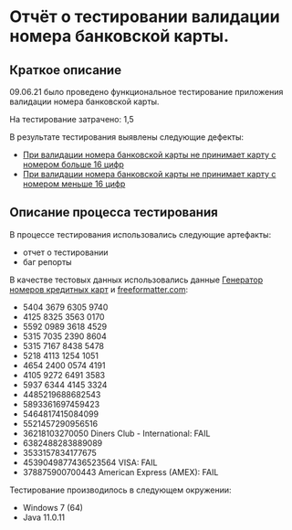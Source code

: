 # Отчёт о тестировании валидации номера банковской карты.

## Краткое описание

09.06.21 было проведено функциональное тестирование приложения валидации номера банковской карты.

На тестирование затрачено: 1,5

В результате тестирования выявлены следующие дефекты:
* [При валидации номера банковской карты не принимает карту с номером больше 16 цифр](https://github.com/ElenaGorshenina/Java1.1/issues/1)
* [При валидации номера банковской карты не принимает карту с номером меньше 16 цифр](https://github.com/ElenaGorshenina/Java1.1/issues/2)

## Описание процесса тестирования

В процессе тестирования использовались следующие артефакты:
* отчет о тестировании
* баг репорты

В качестве тестовых данных использовались данные [Генератор номеров кредитных карт](https://cartoved.ru/common/generator-kreditnyh-kart.html) и [freeformatter.com](https://www.freeformatter.com/credit-card-number-generator-validator.html):
* 5404 3679 6305 9740
* 4125 8325 3563 0170
* 5592 0989 3618 4529
* 5315 7035 2390 8604 
* 5315 7167 8438 5478
* 5218 4113 1254 1051
* 4654 2400 0574 4191 
* 4105 9272 6491 3583
* 5937 6344 4145 3324
* 4485219688682543
* 5893361697459423
* 5464817415084099
* 5521457290956516
* 36218103270050 Diners Club - International: FAIL
* 6382488283889089
* 3533157834177675
* 4539049877436523564 VISA: FAIL
* 378875900700443 American Express (AMEX): FAIL

Тестирование производилось в следующем окружении:
* Windows 7 (64)
* Java 11.0.11

